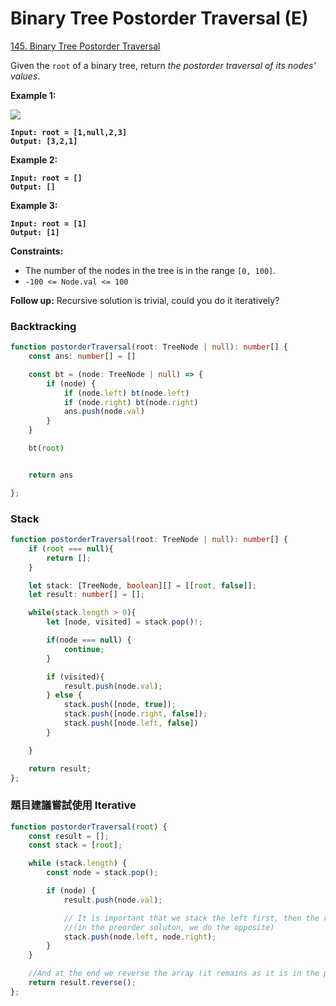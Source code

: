 # Binary Tree Postorder Traversal (E)

[145. Binary Tree Postorder Traversal](https://leetcode.com/problems/binary-tree-postorder-traversal/)



Given the `root` of a binary tree, return _the postorder traversal of its nodes' values_.

&#x20;

**Example 1:**

![](https://assets.leetcode.com/uploads/2020/08/28/pre1.jpg)

<pre><code><strong>Input: root = [1,null,2,3]
</strong><strong>Output: [3,2,1]
</strong></code></pre>

**Example 2:**

<pre><code><strong>Input: root = []
</strong><strong>Output: []
</strong></code></pre>

**Example 3:**

<pre><code><strong>Input: root = [1]
</strong><strong>Output: [1]
</strong></code></pre>

&#x20;

**Constraints:**

* The number of the nodes in the tree is in the range `[0, 100]`.
* `-100 <= Node.val <= 100`

&#x20;

**Follow up:** Recursive solution is trivial, could you do it iteratively?



### Backtracking

```typescript
function postorderTraversal(root: TreeNode | null): number[] {
    const ans: number[] = []

    const bt = (node: TreeNode | null) => {
        if (node) {
            if (node.left) bt(node.left)
            if (node.right) bt(node.right)
            ans.push(node.val)
        }
    }

    bt(root)


    return ans

};
```



### Stack

```typescript
function postorderTraversal(root: TreeNode | null): number[] {
    if (root === null){
        return [];
    }

    let stack: [TreeNode, boolean][] = [[root, false]];
    let result: number[] = [];

    while(stack.length > 0){
        let [node, visited] = stack.pop()!;

        if(node === null) {
            continue;
        }

        if (visited){
            result.push(node.val);
        } else {
            stack.push([node, true]);
            stack.push([node.right, false]);
            stack.push([node.left, false])
        }

    }

    return result;
};
```



### 題目建議嘗試使用 Iterative

```typescript
function postorderTraversal(root) {
    const result = [];
    const stack = [root];

    while (stack.length) {
        const node = stack.pop();

        if (node) {
            result.push(node.val);

            // It is important that we stack the left first, then the right 
            //(in the preorder soluton, we do the opposite)
            stack.push(node.left, node.right); 
        }
    }

    //And at the end we reverse the array (it remains as it is in the preorder solution)
    return result.reverse(); 
};
```
